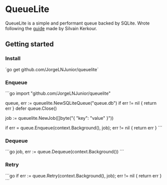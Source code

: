 <div aligin="center">

# QueueLite

QueueLite is a simple and performant queue backed by SQLite. Wrote following the [guide](https://kerkour.com/sqlite-for-servers) made by Silvain Kerkour.

</div>

## Getting started

### Install

´go get github.com/JorgeLNJunior/queuelite´

### Enqueue

´´´go
import "github.com/JorgeLNJunior/queuelite"

queue, err := queuelite.NewSQLiteQueue("queue.db")
if err != nil {
	return err
}
defer queue.Close()

job := queuelite.NewJob([]byte("{ \"key\": \"value\" }"))

if err = queue.Enqueue(context.Background(), job); err != nil {
	return err
}
´´´

### Dequeue

´´´go
job, err := queue.Dequeue(context.Background())
´´´

### Retry

´´´go
if err := queue.Retry(context.Background(), job); err != nil {
  return err
}
´´´
